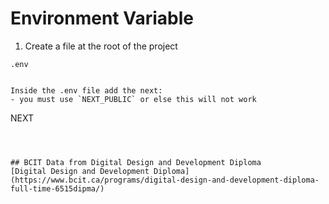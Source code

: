 # Environment Variable

1. Create a file at the root of the project

```
.env


Inside the .env file add the next:
- you must use `NEXT_PUBLIC` or else this will not work

```
NEXT
```



## BCIT Data from Digital Design and Development Diploma
[Digital Design and Development Diploma](https://www.bcit.ca/programs/digital-design-and-development-diploma-full-time-6515dipma/)
